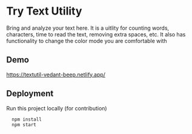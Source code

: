 
# Try Text Utility

Bring and analyze your text here. It is a uitlity for counting words,
characters, time to read the text, removing extra spaces, etc.
It also has functionality to change the color mode you are comfortable with 


## Demo

https://textutil-vedant-beep.netlify.app/


## Deployment

Run this project locally (for contribution)

```bash
  npm install
  npm start
```


